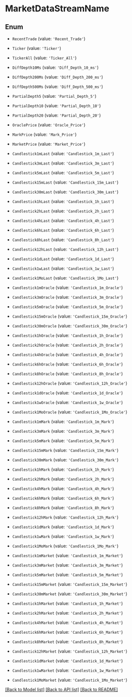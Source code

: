 # MarketDataStreamName


## Enum

* `RecentTrade` (value: `'Recent_Trade'`)

* `Ticker` (value: `'Ticker'`)

* `TickerAll` (value: `'Ticker_All'`)

* `DiffDepth10Ms` (value: `'Diff_Depth_10_ms'`)

* `DiffDepth200Ms` (value: `'Diff_Depth_200_ms'`)

* `DiffDepth500Ms` (value: `'Diff_Depth_500_ms'`)

* `PartialDepth5` (value: `'Partial_Depth_5'`)

* `PartialDepth10` (value: `'Partial_Depth_10'`)

* `PartialDepth20` (value: `'Partial_Depth_20'`)

* `OraclePrice` (value: `'Oracle_Price'`)

* `MarkPrice` (value: `'Mark_Price'`)

* `MarketPrice` (value: `'Market_Price'`)

* `Candlestick1mLast` (value: `'Candlestick_1m_Last'`)

* `Candlestick3mLast` (value: `'Candlestick_3m_Last'`)

* `Candlestick5mLast` (value: `'Candlestick_5m_Last'`)

* `Candlestick15mLast` (value: `'Candlestick_15m_Last'`)

* `Candlestick30mLast` (value: `'Candlestick_30m_Last'`)

* `Candlestick1hLast` (value: `'Candlestick_1h_Last'`)

* `Candlestick2hLast` (value: `'Candlestick_2h_Last'`)

* `Candlestick4hLast` (value: `'Candlestick_4h_Last'`)

* `Candlestick6hLast` (value: `'Candlestick_6h_Last'`)

* `Candlestick8hLast` (value: `'Candlestick_8h_Last'`)

* `Candlestick12hLast` (value: `'Candlestick_12h_Last'`)

* `Candlestick1dLast` (value: `'Candlestick_1d_Last'`)

* `Candlestick1wLast` (value: `'Candlestick_1w_Last'`)

* `Candlestick1MoLast` (value: `'Candlestick_1Mo_Last'`)

* `Candlestick1mOracle` (value: `'Candlestick_1m_Oracle'`)

* `Candlestick3mOracle` (value: `'Candlestick_3m_Oracle'`)

* `Candlestick5mOracle` (value: `'Candlestick_5m_Oracle'`)

* `Candlestick15mOracle` (value: `'Candlestick_15m_Oracle'`)

* `Candlestick30mOracle` (value: `'Candlestick_30m_Oracle'`)

* `Candlestick1hOracle` (value: `'Candlestick_1h_Oracle'`)

* `Candlestick2hOracle` (value: `'Candlestick_2h_Oracle'`)

* `Candlestick4hOracle` (value: `'Candlestick_4h_Oracle'`)

* `Candlestick6hOracle` (value: `'Candlestick_6h_Oracle'`)

* `Candlestick8hOracle` (value: `'Candlestick_8h_Oracle'`)

* `Candlestick12hOracle` (value: `'Candlestick_12h_Oracle'`)

* `Candlestick1dOracle` (value: `'Candlestick_1d_Oracle'`)

* `Candlestick1wOracle` (value: `'Candlestick_1w_Oracle'`)

* `Candlestick1MoOracle` (value: `'Candlestick_1Mo_Oracle'`)

* `Candlestick1mMark` (value: `'Candlestick_1m_Mark'`)

* `Candlestick3mMark` (value: `'Candlestick_3m_Mark'`)

* `Candlestick5mMark` (value: `'Candlestick_5m_Mark'`)

* `Candlestick15mMark` (value: `'Candlestick_15m_Mark'`)

* `Candlestick30mMark` (value: `'Candlestick_30m_Mark'`)

* `Candlestick1hMark` (value: `'Candlestick_1h_Mark'`)

* `Candlestick2hMark` (value: `'Candlestick_2h_Mark'`)

* `Candlestick4hMark` (value: `'Candlestick_4h_Mark'`)

* `Candlestick6hMark` (value: `'Candlestick_6h_Mark'`)

* `Candlestick8hMark` (value: `'Candlestick_8h_Mark'`)

* `Candlestick12hMark` (value: `'Candlestick_12h_Mark'`)

* `Candlestick1dMark` (value: `'Candlestick_1d_Mark'`)

* `Candlestick1wMark` (value: `'Candlestick_1w_Mark'`)

* `Candlestick1MoMark` (value: `'Candlestick_1Mo_Mark'`)

* `Candlestick1mMarket` (value: `'Candlestick_1m_Market'`)

* `Candlestick3mMarket` (value: `'Candlestick_3m_Market'`)

* `Candlestick5mMarket` (value: `'Candlestick_5m_Market'`)

* `Candlestick15mMarket` (value: `'Candlestick_15m_Market'`)

* `Candlestick30mMarket` (value: `'Candlestick_30m_Market'`)

* `Candlestick1hMarket` (value: `'Candlestick_1h_Market'`)

* `Candlestick2hMarket` (value: `'Candlestick_2h_Market'`)

* `Candlestick4hMarket` (value: `'Candlestick_4h_Market'`)

* `Candlestick6hMarket` (value: `'Candlestick_6h_Market'`)

* `Candlestick8hMarket` (value: `'Candlestick_8h_Market'`)

* `Candlestick12hMarket` (value: `'Candlestick_12h_Market'`)

* `Candlestick1dMarket` (value: `'Candlestick_1d_Market'`)

* `Candlestick1wMarket` (value: `'Candlestick_1w_Market'`)

* `Candlestick1MoMarket` (value: `'Candlestick_1Mo_Market'`)

[[Back to Model list]](../README.md#documentation-for-models) [[Back to API list]](../README.md#documentation-for-api-endpoints) [[Back to README]](../README.md)
